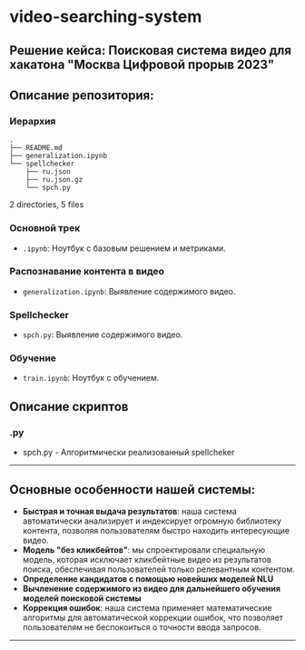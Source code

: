 # video-searching-system

## Решение кейса: Поисковая система видео для хакатона "Москва Цифровой прорыв 2023"

## Описание репозитория:

### Иерархия

```
.
├── README.md
├── generalization.ipynb
└── spellchecker
    ├── ru.json
    ├── ru.json.gz
    └── spch.py
```

2 directories, 5 files

### Основной трек

- `.ipynb`: Ноутбук с базовым решением и метриками.

### Распознавание контента в видео

- `generalization.ipynb`: Выявление содержимого видео.

### Spellchecker

- `spch.py`: Выявление содержимого видео.

### Обучение

- `train.ipynb`: Ноутбук с обучением.

## Описание скриптов

### .py

- spch.py - Алгоритмически реализованный spellcheker

---

## Основные особенности нашей системы:

- **Быстрая и точная выдача результатов**: наша система автоматически анализирует и индексирует огромную библиотеку контента, позволяя пользователям быстро находить интересующие видео.
- **Модель "без кликбейтов"**: мы спроектировали специальную модель, которая исключает кликбейтные видео из результатов поиска, обеспечивая пользователей только релевантным контентом.
- **Определение кандидатов с помощью новейших моделей NLU**
- **Вычленение содержимого из видео для дальнейшего обучения моделей поисковой системы**
- **Коррекция ошибок**: наша система применяет математические алгоритмы для автоматической коррекции ошибок, что позволяет пользователям не беспокоиться о точности ввода запросов.

---

